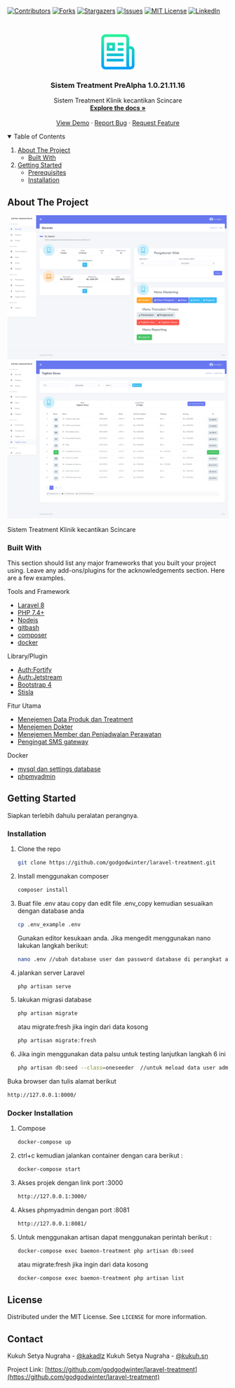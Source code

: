 <!--
*** Thanks for checking out the Best-README-Template. If you have a suggestion
*** that would make this better, please fork the repo and create a pull request
*** or simply open an issue with the tag "enhancement".
*** Thanks again! Now go create something AMAZING! :D
-->



<!-- PROJECT SHIELDS -->
<!--
*** I'm using markdown "reference style" links for readability.
*** Reference links are enclosed in brackets [ ] instead of parentheses ( ).
*** See the bottom of this document for the declaration of the reference variables
*** for contributors-url, forks-url, etc. This is an optional, concise syntax you may use.
*** https://www.markdownguide.org/basic-syntax/#reference-style-links
-->
[![Contributors][contributors-shield]][contributors-url]
[![Forks][forks-shield]][forks-url]
[![Stargazers][stars-shield]][stars-url]
[![Issues][issues-shield]][issues-url]
[![MIT License][license-shield]][license-url]
[![LinkedIn][linkedin-shield]][linkedin-url]



<!-- PROJECT LOGO -->
<br />
<p align="center">
  <a href="https://github.com/godgodwinter/README-TEMPLATE-laravel">
    <img src="images/logo.png" alt="Logo" width="80" height="80">
  </a>

  <h3 align="center">Sistem Treatment PreAlpha 1.0.21.11.16</h3>

  <p align="center">
   Sistem Treatment Klinik kecantikan Scincare
    <br />
    <a href="https://github.com/godgodwinter/laravel-treatment"><strong>Explore the docs »</strong></a>
    <br />
    <br />
    <a href="https://treatment.baemon.web.id/">View Demo</a>
    ·
    <a href="https://twitter.com/kakadlz">Report Bug</a>
    ·
    <a href="https://twitter.com/kakadlz">Request Feature</a>
  </p>
</p>



<!-- TABLE OF CONTENTS -->
<details open="open">
  <summary>Table of Contents</summary>
  <ol>
    <li>
      <a href="#about-the-project">About The Project</a>
      <ul>
        <li><a href="#built-with">Built With</a></li>
      </ul>
    </li>
    <li>
      <a href="#getting-started">Getting Started</a>
      <ul>
        <li><a href="#prerequisites">Prerequisites</a></li>
        <li><a href="#installation">Installation</a></li>
      </ul>
    </li>
  </ol>
</details>



<!-- ABOUT THE PROJECT -->
## About The Project

[![Product Name Screen Shot][product-screenshot-dashboardlm2]](https://github.com/godgodwinter/laravel-treatment)
[![Product Name Screen Shot][product-screenshot-dashboardlm3]](https://github.com/godgodwinter/laravel-treatment)
<!-- [![Product Name Screen Shot][product-classdiagram1]](https://github.com/godgodwinter/laravel-treatment) -->

Sistem Treatment Klinik kecantikan Scincare

### Built With

This section should list any major frameworks that you built your project using. Leave any add-ons/plugins for the acknowledgements section. Here are a few examples.
<!-- * [Bootstrap](https://getbootstrap.com) -->
<!-- * [JQuery](https://jquery.com) -->
Tools and Framework
* [Laravel 8](https://laravel.com)
* [PHP 7.4+](https://php.net)
* [Nodejs](https://node.js)
* [gitbash](https://git-scm.com/downloads)
* [composer](https://getcomposer.org/)
* [docker](https://www.docker.com/)

Library/Plugin
* [Auth:Fortify](#)
* [Auth:Jetstream](#)
* [Bootstrap 4](https://getbootstrap.com/docs/4.0/getting-started/introduction/)
* [Stisla](https://github.com/stisla/stisla)


Fitur Utama
* [Menejemen Data Produk dan Treatment](#)
* [Menejemen Dokter](#)
* [Menejemen Member dan Penjadwalan Perawatan](#)
* [Pengingat SMS gateway](#)


Docker
* [mysql dan settings database](#)
* [phpmyadmin](#)


<!-- GETTING STARTED -->
## Getting Started

Siapkan terlebih dahulu peralatan perangnya.

<!-- ### Prerequisites

This is an example of how to list things you need to use the software and how to install them.
* npm
  ```sh
  npm install npm@latest -g
  ``` -->

### Installation

<!-- 1. Get a free API Key at [https://example.com](https://example.com) -->
1. Clone the repo
   ```sh
   git clone https://github.com/godgodwinter/laravel-treatment.git
   ```
2. Install menggunakan composer
   ```sh
   composer install
   ```
3. Buat file .env atau copy dan edit file .env_copy kemudian sesuaikan dengan database anda
   ```sh
   cp .env_example .env 
   ```
   Gunakan editor kesukaan anda. Jika mengedit menggunakan nano lakukan langkah berikut:

   ```sh
   nano .env //ubah database user dan password database di perangkat anda
   ```

4. jalankan server Laravel
   ```sh
   php artisan serve
   ```
5. lakukan migrasi database
   ```sh
   php artisan migrate
   ```
   atau migrate:fresh jika ingin dari data kosong
   ```sh
   php artisan migrate:fresh
   ```
6. Jika ingin menggunakan data palsu untuk testing lanjutkan langkah 6 ini
   ```sh
   php artisan db:seed --class=oneseeder  //untuk meload data user admin@gmail.com pass 12345678
   ```
   

   

Buka browser dan tulis alamat berikut
   
   ```sh
   http://127.0.0.1:8000/
   ```



### Docker Installation

<!-- 1. Get a free API Key at [https://example.com](https://example.com) -->
1. Compose
   ```sh
   docker-compose up
   ```
2. ctrl+c kemudian jalankan container dengan cara berikut :
   ```sh
   docker-compose start
   ```
3. Akses projek dengan link port :3000
   ```sh
   http://127.0.0.1:3000/
   ```

4. Akses phpmyadmin dengan port :8081
   ```sh
   http://127.0.0.1:8081/
   ```
5. Untuk menggunakan artisan dapat menggunakan perintah berikut : 
   ```sh
   docker-compose exec baemon-treatment php artisan db:seed
   ```
   atau migrate:fresh jika ingin dari data kosong
   ```sh
   docker-compose exec baemon-treatment php artisan list
   ```


<!-- LICENSE -->
## License

Distributed under the MIT License. See `LICENSE` for more information.



<!-- CONTACT -->
## Contact

Kukuh Setya Nugraha - [@kakadlz](https://twitter.com/kakadlz) 
Kukuh Setya Nugraha - [@kukuh.sn](https://www.instagram.com/kukuh.sn/) 

Project Link: [https://github.com/godgodwinter/laravel-treatment](https://github.com/godgodwinter/laravel-treatment)






<!-- MARKDOWN LINKS & IMAGES -->
<!-- https://www.markdownguide.org/basic-syntax/#reference-style-links -->
[contributors-shield]: https://img.shields.io/github/contributors/godgodwinter/laravel-treatment.svg?style=for-the-badge
[contributors-url]: https://github.com/godgodwinter/laravel-treatment/graphs/contributors
[forks-shield]: https://img.shields.io/github/forks/godgodwinter/laravel-treatment.svg?style=for-the-badge
[forks-url]: https://github.com/godgodwinter/laravel-treatment/network/members
[stars-shield]: https://img.shields.io/github/stars/godgodwinter/laravel-treatment.svg?style=for-the-badge
[stars-url]: https://github.com/godgodwinter/laravel-treatment/stargazers
[issues-shield]: https://img.shields.io/github/issues/godgodwinter/laravel-treatment.svg?style=for-the-badge
[issues-url]: https://github.com/godgodwinter/laravel-treatment/issues
[license-shield]: https://img.shields.io/github/license/godgodwinter/laravel-treatment.svg?style=for-the-badge
[license-url]: https://github.com/godgodwinter/laravel-treatment/blob/master/LICENSE.txt
[linkedin-shield]: https://img.shields.io/badge/-LinkedIn-black.svg?style=for-the-badge&logo=linkedin&colorB=555
[linkedin-url]: https://www.instagram.com/kukuh.sn/
[product-screenshot-dashboardlm2]: images/dashboardlm2.png
[product-screenshot-dashboardlm3]: images/dashboardlm3.png
[product-screenshot-classdiagram1]: images/class_diagram1.png
